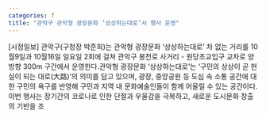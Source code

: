 ```yaml
---
categories: f
title: "관악구 관악형 광장문화 ‘상상하는대로’서 행사 운영"
---
```

[시정일보] 관악구(구청장 박준희)는 관악형 광장문화 ‘상상하는대로’ 차 없는 거리를 10월9일과 10월16일 일요일 2회에 걸쳐 관악구 봉천로 사거리 - 원당초교입구 교차로 양방향 300m 구간에서 운영한다.관악형 광장문화 ‘상상하는대로’는 ‘구민의 상상이 곧 현실이 되는 대로(大路)’의 의미를 담고 있으며, 광장, 중앙공원 등 도심 속 소통 공간에 대한 구민의 욕구를 반영해 구민과 지역 내 문화예술인들이 함께 어울릴 수 있는 공간이다.이번 행사는 장기간의 코로나로 인한 단절과 우울감을 극복하고, 새로운 도시문화 창출의 기반을 조